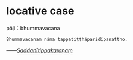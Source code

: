 # locative case
pāḷi：bhummavacana
```
Bhummavacanaṃ nāma tappatiṭṭhāparidīpanattho.
```
——<u>*Saddanītippakaraṇaṃ*</u>